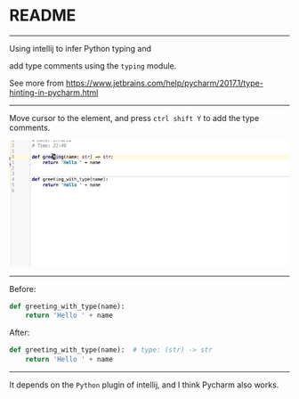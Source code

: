 # README
---

Using intellij to infer Python typing and

add type comments using the `typing` module.

See more from https://www.jetbrains.com/help/pycharm/2017.1/type-hinting-in-pycharm.html

---

Move cursor to the element, and press `ctrl shift Y`  to add the type comments.

![typing-comments-added](imgs/typing-comments-added.gif)


---

Before:

```python
def greeting_with_type(name):
    return 'Hello ' + name
```

After:
```python
def greeting_with_type(name):  # type: (str) -> str
    return 'Hello ' + name

```


---

It depends on the `Python` plugin of intellij, and I think Pycharm also works.